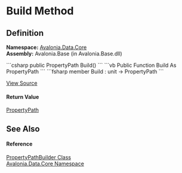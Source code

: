 # Build Method




## Definition
**Namespace:** <a href="N_Avalonia_Data_Core">Avalonia.Data.Core</a>  
**Assembly:** Avalonia.Base (in Avalonia.Base.dll)

<Tabs groupId="api-code-preview">
<TabItem value="csharp" label="C#">
```csharp
public PropertyPath Build()
```
</TabItem>
<TabItem value="vb" label="VB">
```vb
Public Function Build As PropertyPath
```
</TabItem>
<TabItem value="fsharp" label="F#">
```fsharp
member Build : unit -> PropertyPath 
```
</TabItem>
</Tabs>



<a href="https://github.com/AvaloniaUI/Avalonia/tree/master/src/Avalonia.Base/Data/Core/PropertyPath.cs#L48" title="View the source code">View Source</a>



#### Return Value
<a href="T_Avalonia_Data_Core_PropertyPath">PropertyPath</a>

## See Also


#### Reference
<a href="T_Avalonia_Data_Core_PropertyPathBuilder">PropertyPathBuilder Class</a>  
<a href="N_Avalonia_Data_Core">Avalonia.Data.Core Namespace</a>  

